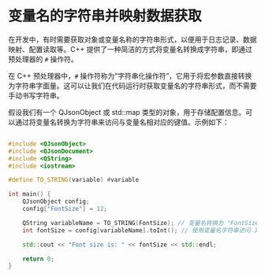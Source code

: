 # 变量名的字符串并映射数据获取  

在开发中，有时需要获取对象或变量名称的字符串形式，以便用于日志记录、数据映射、配置读取等。C++ 提供了一种简洁的方式将变量名转换成字符串，即通过 预处理器的 `#` 操作符。


在 C++ 预处理器中，`#` 操作符称为“字符串化操作符”，它用于将宏参数直接转换为字符串字面量。这可以让我们在代码运行时获取变量名的字符串形式，而不需要手动书写字符串。     

假设我们有一个 QJsonObject 或 std::map 类型的对象，用于存储配置信息。可以通过将变量名转换为字符串来访问与变量名相对应的键值。示例如下：  


```cpp

#include <QJsonObject>
#include <QJsonDocument>
#include <QString>
#include <iostream>

#define TO_STRING(variable) #variable

int main() {
    QJsonObject config;
    config["FontSize"] = 12;

    QString variableName = TO_STRING(FontSize); // 变量名转换为 "FontSize"
    int fontSize = config[variableName].toInt(); // 使用变量名字符串访问 JSON 配置

    std::cout << "Font size is: " << fontSize << std::endl;

    return 0;
}
```
